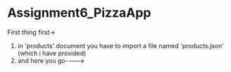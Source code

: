 # Assignment6_PizzaApp

First thing first->
  1. in 'products' document you have to import a file named 'products.json' (which i have provided)
  2. and here you go---->
